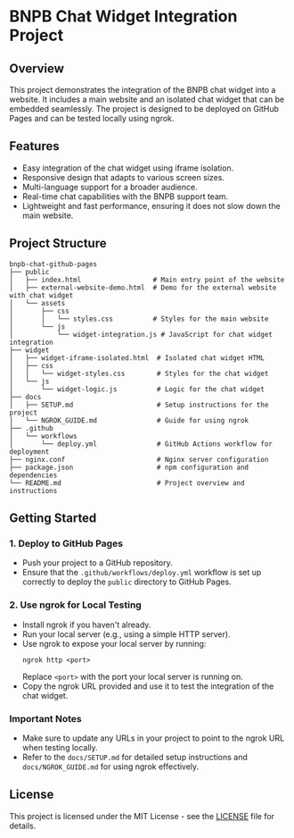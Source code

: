 # BNPB Chat Widget Integration Project

## Overview
This project demonstrates the integration of the BNPB chat widget into a website. It includes a main website and an isolated chat widget that can be embedded seamlessly. The project is designed to be deployed on GitHub Pages and can be tested locally using ngrok.

## Features
- Easy integration of the chat widget using iframe isolation.
- Responsive design that adapts to various screen sizes.
- Multi-language support for a broader audience.
- Real-time chat capabilities with the BNPB support team.
- Lightweight and fast performance, ensuring it does not slow down the main website.

## Project Structure
```
bnpb-chat-github-pages
├── public
│   ├── index.html                  # Main entry point of the website
│   ├── external-website-demo.html  # Demo for the external website with chat widget
│   └── assets
│       ├── css
│       │   └── styles.css          # Styles for the main website
│       └── js
│           └── widget-integration.js # JavaScript for chat widget integration
├── widget
│   ├── widget-iframe-isolated.html  # Isolated chat widget HTML
│   ├── css
│   │   └── widget-styles.css        # Styles for the chat widget
│   └── js
│       └── widget-logic.js          # Logic for the chat widget
├── docs
│   ├── SETUP.md                     # Setup instructions for the project
│   └── NGROK_GUIDE.md               # Guide for using ngrok
├── .github
│   └── workflows
│       └── deploy.yml               # GitHub Actions workflow for deployment
├── nginx.conf                       # Nginx server configuration
├── package.json                     # npm configuration and dependencies
└── README.md                        # Project overview and instructions
```

## Getting Started

### 1. Deploy to GitHub Pages
- Push your project to a GitHub repository.
- Ensure that the `.github/workflows/deploy.yml` workflow is set up correctly to deploy the `public` directory to GitHub Pages.

### 2. Use ngrok for Local Testing
- Install ngrok if you haven't already.
- Run your local server (e.g., using a simple HTTP server).
- Use ngrok to expose your local server by running:
  ```
  ngrok http <port>
  ```
  Replace `<port>` with the port your local server is running on.
- Copy the ngrok URL provided and use it to test the integration of the chat widget.

### Important Notes
- Make sure to update any URLs in your project to point to the ngrok URL when testing locally.
- Refer to the `docs/SETUP.md` for detailed setup instructions and `docs/NGROK_GUIDE.md` for using ngrok effectively.

## License
This project is licensed under the MIT License - see the [LICENSE](LICENSE) file for details.